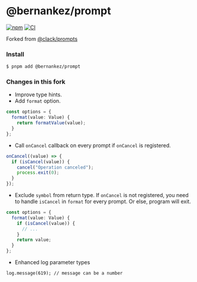 # @bernankez/prompt

[![npm](https://img.shields.io/npm/v/@bernankez/prompt?color=red&label=npm)](https://www.npmjs.com/package/@bernankez/prompt)
[![CI](https://github.com/Bernankez/prompt/workflows/CI/badge.svg)](https://github.com/Bernankez/prompt/actions)

Forked from [@clack/prompts](https://github.com/natemoo-re/clack/tree/main/packages/prompts)

### Install

```sh
$ pnpm add @bernankez/prompt
```

### Changes in this fork
- Improve type hints.
- Add `format` option.
```ts
const options = {
  format(value: Value) {
    return formatValue(value);
  }
};
```
- Call `onCancel` callback on every prompt if `onCancel` is registered.
```ts
onCancel((value) => {
  if (isCancel(value)) {
    cancel("Operation canceled");
    process.exit(0);
  }
});
```
- Exclude `symbol` from return type. If `onCancel` is not registered, you need to handle `isCancel` in `format` for every prompt. Or else, program will exit.
```ts
const options = {
  format(value: Value) {
    if (isCancel(value)) {
      // ...
    }
    return value;
  }
};
```
- Enhanced log parameter types
```
log.message(619); // message can be a number
```